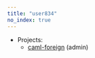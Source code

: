 ```yaml
---
title: "user834"
no_index: true
---
```


* Projects:
  * [caml-foreign](/projects/caml-foreign/) (admin)
